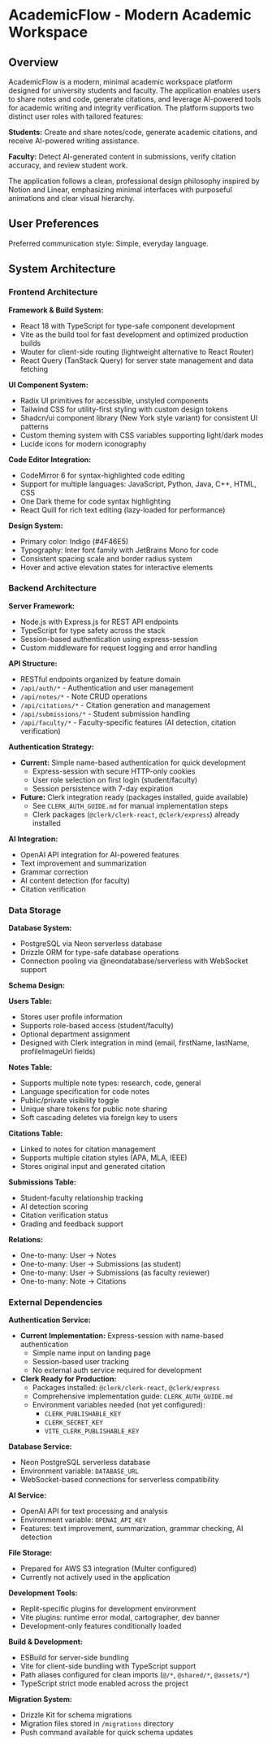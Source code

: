 # AcademicFlow - Modern Academic Workspace

## Overview

AcademicFlow is a modern, minimal academic workspace platform designed for university students and faculty. The application enables users to share notes and code, generate citations, and leverage AI-powered tools for academic writing and integrity verification. The platform supports two distinct user roles with tailored features:

**Students:** Create and share notes/code, generate academic citations, and receive AI-powered writing assistance.

**Faculty:** Detect AI-generated content in submissions, verify citation accuracy, and review student work.

The application follows a clean, professional design philosophy inspired by Notion and Linear, emphasizing minimal interfaces with purposeful animations and clear visual hierarchy.

## User Preferences

Preferred communication style: Simple, everyday language.

## System Architecture

### Frontend Architecture

**Framework & Build System:**
- React 18 with TypeScript for type-safe component development
- Vite as the build tool for fast development and optimized production builds
- Wouter for client-side routing (lightweight alternative to React Router)
- React Query (TanStack Query) for server state management and data fetching

**UI Component System:**
- Radix UI primitives for accessible, unstyled components
- Tailwind CSS for utility-first styling with custom design tokens
- Shadcn/ui component library (New York style variant) for consistent UI patterns
- Custom theming system with CSS variables supporting light/dark modes
- Lucide icons for modern iconography

**Code Editor Integration:**
- CodeMirror 6 for syntax-highlighted code editing
- Support for multiple languages: JavaScript, Python, Java, C++, HTML, CSS
- One Dark theme for code syntax highlighting
- React Quill for rich text editing (lazy-loaded for performance)

**Design System:**
- Primary color: Indigo (#4F46E5)
- Typography: Inter font family with JetBrains Mono for code
- Consistent spacing scale and border radius system
- Hover and active elevation states for interactive elements

### Backend Architecture

**Server Framework:**
- Node.js with Express.js for REST API endpoints
- TypeScript for type safety across the stack
- Session-based authentication using express-session
- Custom middleware for request logging and error handling

**API Structure:**
- RESTful endpoints organized by feature domain
- `/api/auth/*` - Authentication and user management
- `/api/notes/*` - Note CRUD operations
- `/api/citations/*` - Citation generation and management
- `/api/submissions/*` - Student submission handling
- `/api/faculty/*` - Faculty-specific features (AI detection, citation verification)

**Authentication Strategy:**
- **Current:** Simple name-based authentication for quick development
  - Express-session with secure HTTP-only cookies
  - User role selection on first login (student/faculty)
  - Session persistence with 7-day expiration
- **Future:** Clerk integration ready (packages installed, guide available)
  - See `CLERK_AUTH_GUIDE.md` for manual implementation steps
  - Clerk packages (`@clerk/clerk-react`, `@clerk/express`) already installed

**AI Integration:**
- OpenAI API integration for AI-powered features
- Text improvement and summarization
- Grammar correction
- AI content detection (for faculty)
- Citation verification

### Data Storage

**Database System:**
- PostgreSQL via Neon serverless database
- Drizzle ORM for type-safe database operations
- Connection pooling via @neondatabase/serverless with WebSocket support

**Schema Design:**

**Users Table:**
- Stores user profile information
- Supports role-based access (student/faculty)
- Optional department assignment
- Designed with Clerk integration in mind (email, firstName, lastName, profileImageUrl fields)

**Notes Table:**
- Supports multiple note types: research, code, general
- Language specification for code notes
- Public/private visibility toggle
- Unique share tokens for public note sharing
- Soft cascading deletes via foreign key to users

**Citations Table:**
- Linked to notes for citation management
- Supports multiple citation styles (APA, MLA, IEEE)
- Stores original input and generated citation

**Submissions Table:**
- Student-faculty relationship tracking
- AI detection scoring
- Citation verification status
- Grading and feedback support

**Relations:**
- One-to-many: User → Notes
- One-to-many: User → Submissions (as student)
- One-to-many: User → Submissions (as faculty reviewer)
- One-to-many: Note → Citations

### External Dependencies

**Authentication Service:**
- **Current Implementation:** Express-session with name-based authentication
  - Simple name input on landing page
  - Session-based user tracking
  - No external auth service required for development
- **Clerk Ready for Production:**
  - Packages installed: `@clerk/clerk-react`, `@clerk/express`
  - Comprehensive implementation guide: `CLERK_AUTH_GUIDE.md`
  - Environment variables needed (not yet configured):
    - `CLERK_PUBLISHABLE_KEY`
    - `CLERK_SECRET_KEY`
    - `VITE_CLERK_PUBLISHABLE_KEY`

**Database Service:**
- Neon PostgreSQL serverless database
- Environment variable: `DATABASE_URL`
- WebSocket-based connections for serverless compatibility

**AI Service:**
- OpenAI API for text processing and analysis
- Environment variable: `OPENAI_API_KEY`
- Features: text improvement, summarization, grammar checking, AI detection

**File Storage:**
- Prepared for AWS S3 integration (Multer configured)
- Currently not actively used in the application

**Development Tools:**
- Replit-specific plugins for development environment
- Vite plugins: runtime error modal, cartographer, dev banner
- Development-only features conditionally loaded

**Build & Development:**
- ESBuild for server-side bundling
- Vite for client-side bundling with TypeScript support
- Path aliases configured for clean imports (`@/*`, `@shared/*`, `@assets/*`)
- TypeScript strict mode enabled across the project

**Migration System:**
- Drizzle Kit for schema migrations
- Migration files stored in `/migrations` directory
- Push command available for quick schema updates
